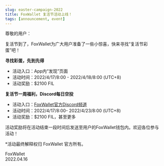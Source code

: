 ```yaml
---
slug: easter-campaign-2022
title: FoxWallet 复活节活动上线！
tags: [announcement, event]
---
```


尊敬的用户：

复活节到了，FoxWallet为广大用户准备了一些小惊喜，快来寻找“复活节彩蛋”吧！

**寻找彩蛋，先到先得**
* 活动入口：App内“发现”页面
* 活动时间：2022/4/17/8:00 - 2022/4/18/8:00 (UTC+8)
* 活动奖励：$2100 FIL

**复活节一周福利，Discord每日空投**
* 活动入口：[FoxWallet官方Discord频道](https://discord.gg/JVjVbe3Zth)
* 活动时间：2022/4/17/8:00- 2022/4/23/8:00 (UTC+8)
* 活动奖励：$2100 FIL，甚至更多

活动奖励将在活动结束一段时间后发送至用户的FoxWallet钱包内。欢迎各位参与活动！

*活动最终解释权归 FoxWallet 官方所有。
 
FoxWallet  
2022.04.16 


